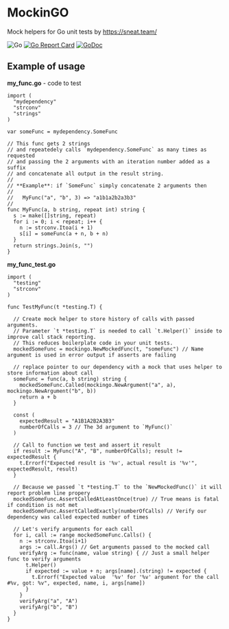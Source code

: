 # MockinGO
Mock helpers for Go unit tests by https://sneat.team/

![Go](https://github.com/sneat-team/mockingo/workflows/Go/badge.svg) [![Go Report Card](https://goreportcard.com/badge/github.com/sneat-team/mockingo)](https://goreportcard.com/report/github.com/sneat-team/mockingo) [![GoDoc](https://godoc.org/github.com/sneat-team/mockingo?status.svg)](https://godoc.org/github.com/sneat-team/mockingo)


## Example of usage

**my_func.go** - code to test
``` 
import (
  "mydependency"
  "strconv"
  "strings"
)

var someFunc = mydependency.SomeFunc

// This func gets 2 strings
// and repeatedely calls `mydependency.SomeFunc` as many times as requested
// and passing the 2 arguments with an iteration number added as a suffix
// and concatenate all output in the result string.
//
// **Example**: if `SomeFunc` simply concatenate 2 arguments then
// 
//   MyFunc("a", "b", 3) => "a1b1a2b2a3b3"
//
func MyFunc(a, b string, repeat int) string {
  s := make([]string, repeat)
  for i := 0; i < repeat; i++ {
    n := strconv.Itoa(i + 1)
    s[i] = someFunc(a + n, b + n)
  }
  return strings.Join(s, "")
}
```

**my_func_test.go**
``` 
import (
  "testing"
  "strconv"
)

func TestMyFunc(t *testing.T) {
  
  // Create mock helper to store history of calls with passed arguments.
  // Parameter `t *testing.T` is needed to call `t.Helper()` inside to improve call stack reporting.
  // This reduces boilerplate code in your unit tests.
  mockedSomeFunc = mockingo.NewMockedFunc(t, "someFunc") // Name argument is used in error output if asserts are failing
  
  // replace pointer to our dependency with a mock that uses helper to store information about call
  someFunc = func(a, b string) string {
    mockedSomeFunc.Called(mockingo.NewArgument("a", a), mockingo.NewArgument("b", b))
    return a + b
  }
  
  const (
    expectedResult = "A1B1A2B2A3B3"
    numberOfCalls = 3 // The 3d argument to `MyFunc()`
  )

  // Call to function we test and assert it result 
  if result := MyFunc("A", "B", numberOfCalls); result != expectedResult {
    t.Errorf("Expected result is '%v', actual result is '%v'", expectedResult, result)
  }
  
  // Because we passed `t *testing.T` to the `NewMockedFunc()` it will report problem line propery
  mockedSomeFunc.AssertCalledAtLeastOnce(true) // True means is fatal if condition is not met
  mockedSomeFunc.AssertCalledExactly(numberOfCalls) // Verify our dependency was called expected number of times
  
  // Let's verify arguments for each call
  for i, call := range mockedSomeFunc.Calls() {
    n := strconv.Itoa(i+1)
    args := call.Args() // Get arguments passed to the mocked call
    verifyArg := func(name, value string) { // Just a small helper func to verify arguments
      t.Helper()
      if expected := value + n; args[name].(string) != expected {
        t.Errorf("Expected value  '%v' for '%v' argument for the call #%v, got: %v", expected, name, i, args[name])
      }
    }
    verifyArg("a", "A")
    verifyArg("b", "B")
  }
}
```
